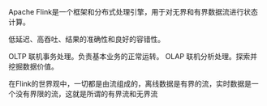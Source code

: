 Apache Flink是一个框架和分布式处理引擎，用于对无界和有界数据流进行状态计算。

低延迟、高吞吐、结果的准确性和良好的容错性。

OLTP 联机事务处理。负责基本业务的正常运转。
OLAP 联机分析处理。探索并挖掘数据价值。

在Flink的世界观中，一切都是由流组成的，离线数据是有界的流，实时数据是一个没有界限的流，这就是所谓的有界流和无界流
